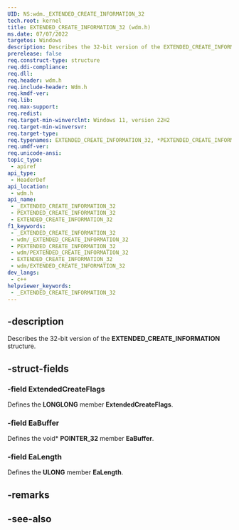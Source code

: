 ```yaml
---
UID: NS:wdm._EXTENDED_CREATE_INFORMATION_32
tech.root: kernel
title: EXTENDED_CREATE_INFORMATION_32 (wdm.h)
ms.date: 07/07/2022
targetos: Windows
description: Describes the 32-bit version of the EXTENDED_CREATE_INFORMATION structure.
prerelease: false
req.construct-type: structure
req.ddi-compliance: 
req.dll: 
req.header: wdm.h
req.include-header: Wdm.h
req.kmdf-ver: 
req.lib: 
req.max-support: 
req.redist: 
req.target-min-winverclnt: Windows 11, version 22H2
req.target-min-winversvr: 
req.target-type: 
req.typenames: EXTENDED_CREATE_INFORMATION_32, *PEXTENDED_CREATE_INFORMATION_32
req.umdf-ver: 
req.unicode-ansi: 
topic_type:
 - apiref
api_type:
 - HeaderDef
api_location:
 - wdm.h
api_name:
 - _EXTENDED_CREATE_INFORMATION_32
 - PEXTENDED_CREATE_INFORMATION_32
 - EXTENDED_CREATE_INFORMATION_32
f1_keywords:
 - _EXTENDED_CREATE_INFORMATION_32
 - wdm/_EXTENDED_CREATE_INFORMATION_32
 - PEXTENDED_CREATE_INFORMATION_32
 - wdm/PEXTENDED_CREATE_INFORMATION_32
 - EXTENDED_CREATE_INFORMATION_32
 - wdm/EXTENDED_CREATE_INFORMATION_32
dev_langs:
 - c++
helpviewer_keywords:
 - _EXTENDED_CREATE_INFORMATION_32
---
```


## -description

Describes the 32-bit version of the **EXTENDED_CREATE_INFORMATION** structure.

## -struct-fields

### -field ExtendedCreateFlags

Defines the **LONGLONG** member **ExtendedCreateFlags**.

### -field EaBuffer

Defines the void* **POINTER_32** member **EaBuffer**.

### -field EaLength

Defines the **ULONG** member **EaLength**.

## -remarks

## -see-also
